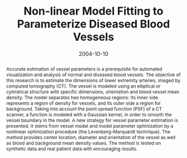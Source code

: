 ---
abstract: 'Accurate estimation of vessel parameters is a prerequisite for automated
  visualization and analysis of normal and diseased blood vessels. The objective of
  this research is to estimate the dimensions of lower extremity arteries, imaged
  by computed tomography (CT). The vessel is modeled using an elliptical or cylindrical
  structure with specific dimensions, orientation and blood vessel mean density. The
  model separates two homogeneous regions: Its inner side represents a region of density
  for vessels, and its outer side a region for background. Taking into account the
  point spread function (PSF) of a CT scanner, a function is modeled with a Gaussian
  kernel, in order to smooth the vessel boundary in the model. A new strategy for
  vessel parameter estimation is presented. It stems from vessel model and model parameter
  optimization by a nonlinear optimization procedure (the Levenberg-Marquardt technique).
  The method provides center location, diameter and orientation of the vessel as well
  as blood and background mean density values. The method is tested on synthetic data
  and real patient data with encouraging results.'
authors:
- Alexandra LaCruz
- Matus Straka
- A Köchl
- Milos Sramek
- Eduard Gröller
- Dominik Fleischmann
date: '2004-10-10'
featured: false
links:
- name: Publik
  url: https://publik.tuwien.ac.at/showentry.php?ID=138857&lang=2
publication_types:
- '1'
publishDate: '2004-10-10'
specifics: 'Vortrag: IEEE Visualization, Austin, Texas; 10.10.2004 - 15.10.2004; in:
  "Proceedings of Visualization 2004", H Rushmeier, G. Turk, J van Wijk (Hrg.); IEEE,
  (2004), ISBN: 0-7803-8788-0; S. 393 - 400.'
title: Non-linear Model Fitting to Parameterize Diseased Blood Vessels
url_pdf: http://www.cg.tuwien.ac.at/research/publications/2004/LaCruz2004/
---